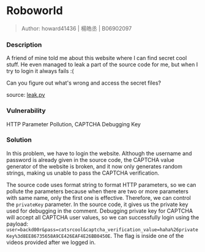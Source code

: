 # Roboworld

> Author: howard41436 | 楊皓丞 | B06902097

### Description

A friend of mine told me about this website where I can find secret cool stuff. He even managed to leak a part of the source code for me, but when I try to login it always fails :(

Can you figure out what's wrong and access the secret files?

source: [leak.py](./leak.py)

### Vulnerability

HTTP Parameter Pollution, CAPTCHA Debugging Key

### Solution

In this problem, we have to login the website. Although the username and password is already given in the source code, the CAPTCHA value generator of the website is broken, and it now only generates random strings, making us unable to pass the CAPTCHA verification. 

The source code uses format string to format HTTP parameters, so we can pollute the parameters because when there are two or more parameters with same name, only the first one is effective. Therefore, we can control the `privateKey` parameter. In the source code, it gives us the private key used for debugging in the comment. Debugging private key for CAPTCHA will accept all CAPTCHA user values, so we can successfully login using the payload: `user=backd00r&pass=catsrcool&captcha_verification_value=haha%26privateKey%3d8EE86735658A9CE426EAF4E26BB0450E`. The flag is inside one of the videos provided after we logged in.